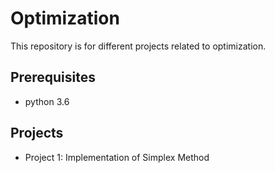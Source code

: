 # Optimization
This repository is for different projects related to optimization.

## Prerequisites
* python 3.6

## Projects
- Project 1: Implementation of Simplex Method
